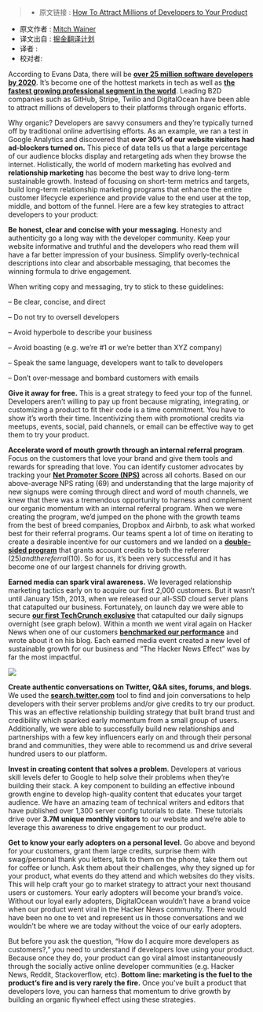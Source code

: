>* 原文链接 : [How To Attract Millions of Developers to Your Product](http://www.techstars.com/content/accelerators/boulder/attract-millions-developers-product/)
* 原文作者 : [Mitch Wainer](http://www.techstars.com/content/author/mitch-wainer/)
* 译文出自 : [掘金翻译计划](https://github.com/xitu/gold-miner)
* 译者 : 
* 校对者:


<span>According to Evans Data, there will be</span> [**over 25 million software developers by 2020**](http://www.evansdata.com/reports/viewRelease.php?reportID=9)<span>. It’s become one of the hottest markets in tech as well as</span> [**the fastest growing professional segment in the world**](http://www.economicmodeling.com/2012/12/06/careerbuilder-and-emsi-release-top-jobs-for-2013/)<span>. Leading B2D companies such as GitHub, Stripe, Twilio and DigitalOcean have been able to attract millions of developers to their platforms through organic efforts.</span>

<span>Why organic? Developers are savvy consumers and they’re typically turned off by traditional online advertising efforts. As an example, we ran a test in Google Analytics and discovered that</span> **over 30% of our website visitors had ad-blockers turned on.** <span>This piece of data tells us that a large percentage of our audience blocks display and retargeting ads when they browse the internet. Holistically, the world of modern marketing has evolved and</span> **relationship marketing** <span>has become the best way to drive long-term sustainable growth. Instead of focusing on short-term metrics and targets, build long-term relationship marketing programs that enhance the entire customer lifecycle experience and provide value to the end user at the top, middle, and bottom of the funnel. Here are a few key strategies to attract developers to your product:</span>

**Be honest, clear and concise with your messaging.** <span>Honesty and authenticity go a long way with the developer community. Keep your website informative and truthful and the developers who read them will have a far better impression of your business. Simplify overly-technical descriptions into clear and absorbable messaging, that becomes the winning formula to drive engagement.</span>

<span>When writing copy and messaging, try to stick to these guidelines:</span>

– Be clear, concise, and direct

<span>– Do not try to oversell developers</span>

<span>– Avoid hyperbole to describe your business</span>

<span>– Avoid boasting (e.g. we’re #1 or we’re better than XYZ company)</span>

<span>– Speak the same language, developers want to talk to developers</span>

<span>– Don’t over-message and bombard customers with emails</span>

**Give it away for free.** <span>This is a great strategy to feed your top of the funnel.</span> <span>Developers aren’t willing to pay up front because migrating, integrating, or customizing a product to fit their code is a time commitment. You have to show it’s worth their time.</span> <span>Incentivizing them with promotional credits via meetups, events, social, paid channels, or email can be effective way to get them to try your product.</span>

**Accelerate word of mouth growth through an internal referral program**<span>. Focus on the customers that love your brand and give them tools and rewards for spreading that love. You can identify customer advocates by tracking your</span> [**Net Promoter Score (NPS)**](http://tomtunguz.com/nps-benchmarks/) <span>across all cohorts. Based on our above-average NPS rating (69) and understanding that the large majority of new signups were coming through direct and word of mouth channels, we knew that there was a tremendous opportunity to harness and complement our organic momentum with an internal referral program. When we were creating the program, we’d jumped on the phone with the growth teams from the best of breed companies, Dropbox and Airbnb, to ask what worked best for their referral programs. Our teams spent a lot of time on iterating to create a desirable incentive for our customers and we landed on a</span> [**double-sided program**](https://www.digitalocean.com/referral-program/) <span>that grants account credits to both the referrer ($25) and the referral ($10). So for us, it’s been very successful and it has become one of our largest channels for driving growth.</span>

**Earned media can spark viral awareness.** <span>We leveraged relationship marketing tactics early on to acquire our first 2,000 customers. But it wasn’t until January 15th, 2013, when we released our all-SSD cloud server plans that catapulted our business. Fortunately, on launch day we were able to secure</span> [**our first TechCrunch exclusive**](http://techcrunch.com/2013/01/15/techstars-graduate-digitalocean-switches-to-ssd-for-its-5-per-month-vps-to-take-on-linode-and-rackspace/) <span>that catapulted our daily signups overnight (see graph below). Within a month we went viral again on Hacker News when one of our customers</span> [**benchmarked our performance**](http://jasonormand.com/2013/02/08/linode-vs-digitalocean-performance-benchmarks/) <span>and wrote about it on his blog. Each earned media event created a new level of sustainable growth for our business and “The Hacker News Effect” was by far the most impactful.</span>

![](http://ww2.sinaimg.cn/large/a490147fgw1f2sr134jt5j20k005emxv.jpg)

**Create authentic conversations on Twitter, Q&A sites, forums, and blogs.** <span>We used the</span> [**search.twitter.com**](https://twitter.com/search-home) <span>tool to find and join conversations to help developers with their server problems and/or give credits to try our product. This was an effective relationship building strategy that built brand trust and credibility which sparked early momentum from a small group of users. Additionally, we were able to successfully build new relationships and partnerships with a few key influencers early on and through their personal brand and communities, they were able to recommend us and drive several hundred users to our platform.</span>

**Invest in creating content that solves a problem**<span>. Developers at various skill levels defer to Google to help solve their problems when they’re building their stack. A key component to building an effective inbound growth engine to develop high-quality content that educates your target audience. We have an amazing team of technical writers and editors that have published over 1,300 server config tutorials to date. These tutorials drive over</span> **3.7M unique monthly visitors** <span>to our website and we’re able to leverage this awareness to drive engagement to our product.</span>

**Get to know your early adopters on a personal level.** <span>Go above and beyond for your customers, grant them large credits, surprise them with swag/personal thank you letters, talk to them on the phone, take them out for coffee or lunch. Ask them about their challenges, why they signed up for your product, what events do they attend and which websites do they visits. This will help craft your go to market strategy to attract your next thousand users or customers. Your early adopters will become your brand’s voice. Without our loyal early adopters, DigitalOcean wouldn’t have a brand voice when our product went viral in the Hacker News community. There would have been no one to vet and represent us in those conversations and we wouldn’t be where we are today without the voice of our early adopters.</span>

<span>But before you ask the question, “How do I acquire more developers as customers?,” you need to understand if developers love using your product. Because once they do, your product can go viral almost instantaneously through the socially active online developer communities (e.g. Hacker News, Reddit, Stackoverflow, etc).</span> **Bottom line: marketing is the fuel to the product’s fire and is very rarely the fire.** <span>Once you’ve built a product that developers love, you can harness that momentum to drive growth by building an organic flywheel effect using these strategies.</span>

